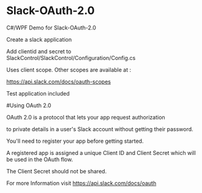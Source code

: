 # Slack-OAuth-2.0
C#/WPF Demo for Slack-OAuth-2.0

Create a slack application 

Add clientid and secret to SlackControl/SlackControl/Configuration/Config.cs

Uses client scope. Other scopes are available at :

https://api.slack.com/docs/oauth-scopes

Test application included 

#Using OAuth 2.0

OAuth 2.0 is a protocol that lets your app request authorization 

to private details in a user's Slack account without getting their password.

You'll need to register your app before getting started. 

A registered app is assigned a unique Client ID and Client Secret which will be used in the OAuth flow. 

The Client Secret should not be shared.

For more Information visit
https://api.slack.com/docs/oauth

